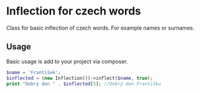 Inflection for czech words
==========================
Class for basic inflection of czech words. For example names or surnames.

Usage
-----

Basic usage is add to your project via composer.

```php
$name = 'František';
$inflected = (new Inflection())->inflect($name, true);
print "Dobrý den " . $inflected[5]; //Dobrý den Františku
```